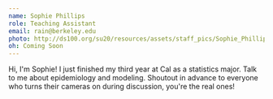 ```yaml
---
name: Sophie Phillips
role: Teaching Assistant
email: rain@berkeley.edu
photo: http://ds100.org/su20/resources/assets/staff_pics/Sophie_Phillips.jpg
oh: Coming Soon
---
```


Hi, I'm Sophie! I just finished my third year at Cal as a statistics major. Talk to me about epidemiology and modeling. Shoutout in advance to everyone who turns their cameras on during discussion, you're the real ones!
